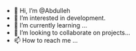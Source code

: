 - 👋 Hi, I’m @Abdulleh
- 👀 I’m interested in development. 
- 🌱 I’m currently learning ...
- 💞️ I’m looking to collaborate on projects...
- 📫 How to reach me ...

<!---
Abdulleh/Abdulleh is a ✨ special ✨ repository because its `README.md` (this file) appears on your GitHub profile.
You can click the Preview link to take a look at your changes.
--->
